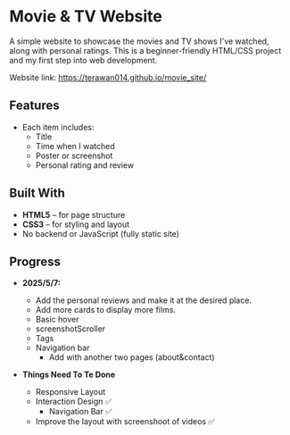 # Movie & TV Website

A simple website to showcase the movies and TV shows I've watched, along with personal ratings. This is a beginner-friendly HTML/CSS project and my first step into web development.

Website link:
https://terawan014.github.io/movie_site/

## Features

- Each item includes:
  - Title
  - Time when I watched
  - Poster or screenshot
  - Personal rating and review


## Built With

- **HTML5** – for page structure
- **CSS3** – for styling and layout
- No backend or JavaScript (fully static site)

## Progress
- **2025/5/7:**
  - Add the personal reviews and make it at the desired place.
  - Add more cards to display more films.
  - Basic hover
  - screenshotScroller
  - Tags
  - Navigation bar
    - Add with another two pages (about&contact)

- **Things Need To Te Done**
  - Responsive Layout
  - Interaction Design ✅
    - Navigation Bar ✅
  - Improve the layout with screenshoot of videos ✅
